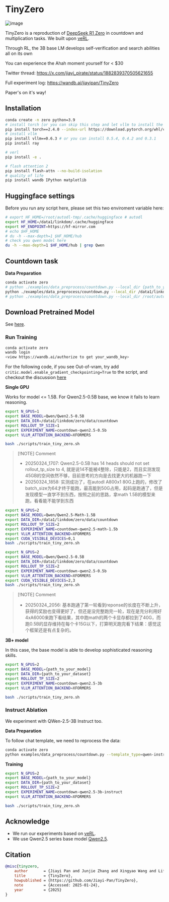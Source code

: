 # TinyZero
![image](cover.png)

TinyZero is a reproduction of [DeepSeek R1 Zero](https://github.com/deepseek-ai/DeepSeek-R1) in countdown and multiplication tasks. We built upon [veRL](https://github.com/volcengine/verl).

Through RL, the 3B base LM develops self-verification and search abilities all on its own 

You can experience the Ahah moment yourself for < $30 

Twitter thread: https://x.com/jiayi_pirate/status/1882839370505621655

Full experiment log: https://wandb.ai/jiayipan/TinyZero

Paper's on it's way!

## Installation

```bash
conda create -n zero python=3.9
# install torch [or you can skip this step and let vllm to install the correct version for you]
pip install torch==2.4.0 --index-url https://download.pytorch.org/whl/cu121
# install vllm
pip install vllm==0.6.3 # or you can install 0.5.4, 0.4.2 and 0.3.1
pip install ray

# verl
pip install -e .

# flash attention 2
pip install flash-attn --no-build-isolation
# quality of life
pip install wandb IPython matplotlib
```

## Huggingface settings

Before you run any script here, please set this two enviroment variable here:

```bash
# export HF_HOME=/root/autodl-tmp/.cache/huggingface # autodl
export HF_HOME=/data1/linkdom/.cache/huggingface
export HF_ENDPOINT=https://hf-mirror.com
# echo $HF_HOME
# du -h --max-depth=1 $HF_HOME/hub
# check you qwen model here
du -h --max-depth=1 $HF_HOME/hub | grep Qwen
```

## Countdown task

**Data Preparation**

```bash
conda activate zero
# python ./examples/data_preprocess/countdown.py --local_dir {path_to_your_dataset}
python ./examples/data_preprocess/countdown.py --local_dir /data1/linkdom/zero/data/countdown
# python ./examples/data_preprocess/countdown.py --local_dir /root/autodl-tmp/zero/data/countdown # autodl
```

## Download Pretrained Model

See [here](./demo/download_model.py).

### Run Training

```bash
conda activate zero
wandb login
<view https://wandb.ai/authorize to get your_wandb_key>
```

For the following code, if you see Out-of-vram, try add `critic.model.enable_gradient_checkpointing=True` to the script, and checkout the discussion [here](https://github.com/Jiayi-Pan/TinyZero/issues/5#issuecomment-2624161643)

**Single GPU**

Works for model <= 1.5B. For Qwen2.5-0.5B base, we know it fails to learn reasoning.

```bash
export N_GPUS=1
export BASE_MODEL=Qwen/Qwen2.5-0.5B
export DATA_DIR=/data1/linkdom/zero/data/countdown
export ROLLOUT_TP_SIZE=1
export EXPERIMENT_NAME=countdown-qwen2.5-0.5b
export VLLM_ATTENTION_BACKEND=XFORMERS

bash ./scripts/train_tiny_zero.sh
```

> [!NOTE] Comment
> - 20250324_1707: Qwen2.5-0.5B has 14 heads should not set rollout_tp_size to 4, 就是说14不能被4整除，只能是2，而且实测发现45GB的空间依然不够，目前思考的方向是去找更大的机器跑一下
> - 20250324_1858: 实测成功了，在autodl A800x1 80G上跑的，修改了batch_size为64才终于能跑，最高能到50G占用，起码是跑通了，但是发现模型一直学不到东西，按照之前的思路，拿math 1.5B的模型来跑，看看能不能学到东西

```bash
export N_GPUS=2
export BASE_MODEL=Qwen/Qwen2.5-Math-1.5B
export DATA_DIR=/data1/linkdom/zero/data/countdown
export ROLLOUT_TP_SIZE=2
export EXPERIMENT_NAME=countdown-qwen2.5-math-1.5b
export VLLM_ATTENTION_BACKEND=XFORMERS
export CUDA_VISIBLE_DEVICES=0,1
bash ./scripts/train_tiny_zero.sh
```

```bash
export N_GPUS=2
export BASE_MODEL=Qwen/Qwen2.5-0.5B
export DATA_DIR=/data1/linkdom/zero/data/countdown
export ROLLOUT_TP_SIZE=2
export EXPERIMENT_NAME=countdown-qwen2.5-0.5b
export VLLM_ATTENTION_BACKEND=XFORMERS
export CUDA_VISIBLE_DEVICES=2,3
bash ./scripts/train_tiny_zero.sh
```

> [!NOTE] Comment
> - 20250324_2056: 基本跑通了第一轮看到reponse的长度在不断上升，获得的奖励也变得更好了，但还是没完整跑完一轮，现在是充分利用好4xA6000来跑下看结果，其中跑math的两个卡显存都拉到了40G，而跑0.5B的显存维持在每个卡15G以下，打算明天跑完看下结果：感觉这个框架还是有点复杂的。

**3B+ model**

In this case, the base model is able to develop sophisticated reasoning skills.

```bash
export N_GPUS=2
export BASE_MODEL={path_to_your_model}
export DATA_DIR={path_to_your_dataset}
export ROLLOUT_TP_SIZE=2
export EXPERIMENT_NAME=countdown-qwen2.5-3b
export VLLM_ATTENTION_BACKEND=XFORMERS

bash ./scripts/train_tiny_zero.sh
```

### Instruct Ablation

We experiment with QWen-2.5-3B Instruct too.

**Data Preparation**

To follow chat template, we need to reprocess the data:

```bash
conda activate zero
python examples/data_preprocess/countdown.py --template_type=qwen-instruct --local_dir={path_to_your_dataset}
```

**Training**

```bash
export N_GPUS=2
export BASE_MODEL={path_to_your_model}
export DATA_DIR={path_to_your_dataset}
export ROLLOUT_TP_SIZE=2
export EXPERIMENT_NAME=countdown-qwen2.5-3b-instruct
export VLLM_ATTENTION_BACKEND=XFORMERS

bash ./scripts/train_tiny_zero.sh
```

## Acknowledge

* We run our experiments based on [veRL](https://github.com/volcengine/verl).
* We use Qwen2.5 series base model [Qwen2.5](https://github.com/QwenLM/Qwen2.5).

## Citation

```bibtex
@misc{tinyzero,
    author       = {Jiayi Pan and Junjie Zhang and Xingyao Wang and Lifan Yuan and Hao Peng and Alane Suhr},
    title        = {TinyZero},
    howpublished = {https://github.com/Jiayi-Pan/TinyZero},
    note         = {Accessed: 2025-01-24},
    year         = {2025}
}
```
